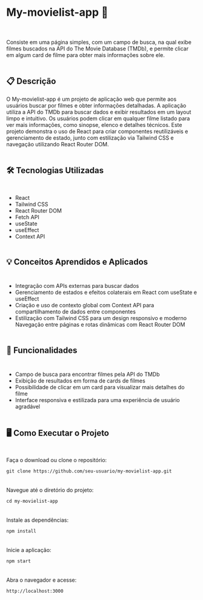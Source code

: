 # My-movielist-app 🎥 <br><br>
Consiste em uma página simples, com um campo de busca, na qual exibe filmes buscados na API do The Movie Database (TMDb), e permite clicar em algum card de filme para obter mais informações sobre ele. <br><br>

## 📋 Descrição

O My-movielist-app é um projeto de aplicação web que permite aos usuários buscar por filmes e obter informações detalhadas. A aplicação utiliza a API do TMDb para buscar dados e exibir resultados em um layout limpo e intuitivo. Os usuários podem clicar em qualquer filme listado para ver mais informações, como sinopse, elenco e detalhes técnicos. Este projeto demonstra o uso de React para criar componentes reutilizáveis e gerenciamento de estado, junto com estilização via Tailwind CSS e navegação utilizando React Router DOM. <br><br>

## 🛠️ Tecnologias Utilizadas <br><br>

- React
- Tailwind CSS
- React Router DOM
- Fetch API
- useState
- useEffect
- Context API <br><br>

## 💡 Conceitos Aprendidos e Aplicados <br><br>

- Integração com APIs externas para buscar dados
- Gerenciamento de estados e efeitos colaterais em React com useState e useEffect
- Criação e uso de contexto global com Context API para compartilhamento de dados entre componentes
- Estilização com Tailwind CSS para um design responsivo e moderno
Navegação entre páginas e rotas dinâmicas com React Router DOM <br><br>

## 🚀 Funcionalidades <br><br>

- Campo de busca para encontrar filmes pela API do TMDb
- Exibição de resultados em forma de cards de filmes
- Possibilidade de clicar em um card para visualizar mais detalhes do filme
- Interface responsiva e estilizada para uma experiência de usuário agradável <br><br>

## 🖥️ Como Executar o Projeto <br><br>

Faça o download ou clone o repositório:

```git clone https://github.com/seu-usuario/my-movielist-app.git```<br><br><br>
Navegue até o diretório do projeto:


```cd my-movielist-app```<br><br><br>
Instale as dependências:


```npm install```<br><br><br>
Inicie a aplicação:


```npm start```<br><br><br>
Abra o navegador e acesse:


```http://localhost:3000```<br><br><br>
